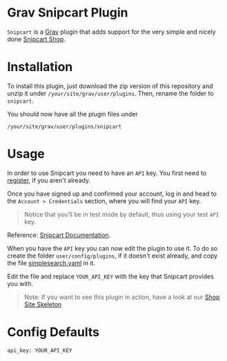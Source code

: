 # Grav Snipcart Plugin

`Snipcart` is a [Grav](http://github.com/getgrav/grav) plugin that adds support for the very simple and nicely done [Snipcart Shop](http://snipcart.com).

# Installation

To install this plugin, just download the zip version of this repository and unzip it under `/your/site/grav/user/plugins`. Then, rename the folder to `snipcart`.

You should now have all the plugin files under

	/your/site/grav/user/plugins/snipcart

# Usage

In order to use Snipcart you need to have an `API` key. You first need to [register](https://app.snipcart.com/account/register), if you aren't already.

Once you have signed up and confirmed your account, log in and head to the `Account > Credentials` section, where you will find your `API` key. 

> Notice that you’ll be in test mode by default, thus using your test `API` key.

Reference: [Snipcart Documentation](http://docs.snipcart.com/).

When you have the `API` key you can now edit the plugin to use it. To do so create the folder `user/config/plugins`, if it doesn't exist already, and copy the file [simplesearch.yaml](simplesearch.yaml) in it.

Edit the file and replace `YOUR_API_KEY` with the key that Snipcart provides you with.

> Note: If you want to see this plugin in action, have a look at our [Shop Site Skeleton](http://github.com/grav/grav-skeleton-shop-site/archive/master.zip) 

# Config Defaults

```
api_key: YOUR_API_KEY
```
